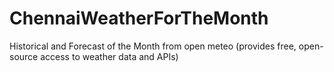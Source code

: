 # ChennaiWeatherForTheMonth
Historical and Forecast of the Month from open meteo (provides free, open-source access to weather data and APIs)
